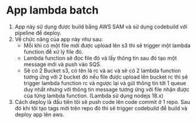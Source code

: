 # App lambda batch

1. App này sử dụng được build bằng AWS SAM và sử dụng codebuild với pipeline để deploy.
2. Về chức năng của app này như sau:
   - Mỗi khi có một file mới được upload lên s3 thì sẽ trigger một lambda function để xử lý file đó.
   - Lambda function sẽ đọc file đó và lấy thông tin sau đó tạo một message mới và push vào SQS.
   - Sẽ có 2 Bucket s3, có tên là rc và ac và sẽ có 2 lambda function tương ứng với 2 bucket đó nếu file được upload lên bucket rc thì sẽ trigger lambda function rc và ngược lại và gửi thông tin tới 1 queue duy nhất nhưng với thông tin message tương ứng với file nhận được của từng lambda function. (Lambda sử dụng nodejs 18.x)
3. Cách deploy là đầu tiên tôi sẽ push code lên code commit ở 1 repo. Sau đó khi tôi tạo tags mới trên repo đó thì sẽ trigger codebuild để build và deploy app lên aws.